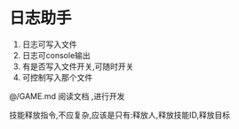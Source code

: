 # 日志助手

1. 日志可写入文件
2. 日志可console输出
2. 有是否写入文件开关,可随时开关
3. 可控制写入那个文件

@/GAME.md  阅读文档 ,进行开发

技能释放指令,不应复杂,应该是只有:释放人,释放技能ID,释放目标